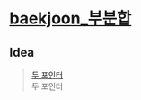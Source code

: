 # [baekjoon_부분합](https://www.acmicpc.net/problem/1806)   
## Idea   
>  <a href="/Notes/두 포인터" target="_blank">두 포인터</a>   
>  두 포인터   